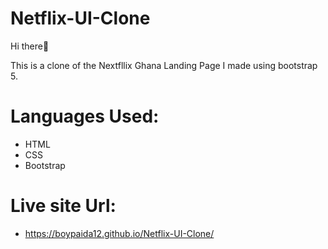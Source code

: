 # Netflix-UI-Clone

Hi there👋

This is a clone of the Nextfllix Ghana Landing Page I made using bootstrap 5.

# Languages Used:
* HTML
* CSS
* Bootstrap

# Live site Url:
 * https://boypaida12.github.io/Netflix-UI-Clone/

